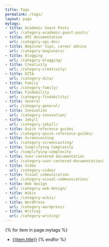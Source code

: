 ```yaml
---
title: Tags
permalink: /tags/
layout: page
mytags:
- title: Academic Guest Posts
  url: /category-academic-guest-posts/
- title: API documentation
  url: /category-api-doc/
- title: Beginner tips, career advice
  url: /category-beginners/
- title: Blogging
  url: /category-blogging/
- title: Creativity
  url: /category-creativity/
- title: DITA
  url: /category-dita/
- title: Family
  url: /category-family/
- title: Findability
  url: /category-findability/
- title: General
  url: /category-general/
- title: Innovation
  url: /category-innovation/
- title: Jekyll
  url: /category-jekyll/
- title: Quick reference guides
  url: /category-quick-reference-guides/
- title: Screencasting
  url: /category-screencasting/
- title: Simplifying Complexity
  url: /simplifying-complexity
- title: User-centered documentation
  url: /category-user-centered-documentation/
- title: Video
  url: /category-video/
- title: Visual communication
  url: /category-visual-communication/
- title: Web design
  url: /category-web-design/
- title: Wikis
  url: /category-wikis/
- title: WordPress
  url: /category-wordpress/
- title: Writing
  url: /category-writing/
---
```


{% for item in page.mytags %}
* [{{item.title}}]({{item.url}})
{% endfor %}
